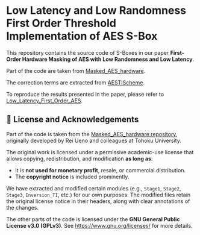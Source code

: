 # Low Latency and Low Randomness First Order Threshold Implementation of AES S-Box
This repository contains the source code of S-Boxes in our paper **First-Order Hardware Masking of AES with Low Randomness and Low Latency**.

Part of the code are taken from [Masked_AES_hardware](https://github.com/ECSIS-lab/curse_of_re-encryption/tree/main/Masked_AES_hardware).

The correction terms are extracted from [AESTIScheme](https://github.com/GitHub-lancel/AESTIScheme).

To reproduce the results presented in the paper, please refer to [Low_Latency_First_Order_AES](https://github.com/Lucien98/Low_Latency_First_Order_AES).



## 📜 License and Acknowledgements

Part of the code is taken from the [Masked_AES_hardware repository](https://github.com/ECSIS-lab/curse_of_re-encryption/tree/main/Masked_AES_hardware), originally developed by Rei Ueno and colleagues at Tohoku University.

The original work is licensed under a permissive academic-use license that allows copying, redistribution, and modification **as long as**:
- It is **not used for monetary profit**, resale, or commercial distribution.
- The **copyright notice** is included prominently.

We have extracted and modified certain modules (e.g., `Stage1`, `Stage2`, `Stage3`, `Inversion_TI`, etc.) for our own purposes. The modified files retain the original license notice in their headers, along with clear annotations of the changes.

The other parts of the code is licensed under the **GNU General Public License v3.0 (GPLv3)**. See https://www.gnu.org/licenses/ for more details.

